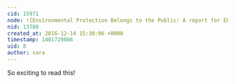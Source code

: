 ```yaml
---
cid: 15971
node: ![Environmental Protection Belongs to the Public: A report for EPA on the role of citizen science](../notes/Shannon/12-13-2016/environmental-protection-belongs-to-the-public-a-report-for-epa-on-the-role-of-citizen-science)
nid: 13780
created_at: 2016-12-14 15:38:06 +0000
timestamp: 1481729886
uid: 8
author: sara
---
```


So exciting to read this!